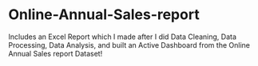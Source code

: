 # Online-Annual-Sales-report
Includes an Excel Report which I made after I did Data Cleaning, Data Processing, Data Analysis, and built an Active Dashboard from the Online Annual Sales report Dataset!
